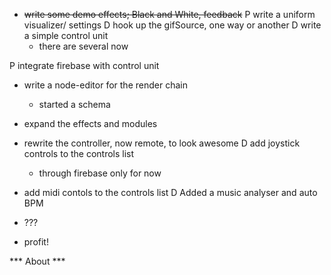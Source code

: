 * ~~write some demo effects; Black and White, feedback~~
P write a uniform visualizer/ settings
D hook up the gifSource, one way or another
D write a simple control unit
  - there are several now

P integrate firebase with control unit
* write a node-editor for the render chain
  - started a schema


* expand the effects and modules
* rewrite the controller, now remote, to look awesome
D add joystick controls to the controls list
  - through firebase only for now

* add midi contols to the controls list
D Added a music analyser and auto BPM

* ???
* profit!

*** About ***
